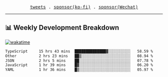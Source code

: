 <p align="center">
  <samp>
    <a href="https://twitter.com/everfu8">tweets</a> .
    <a href="https://ko-fi.com/everfu">sponsor(ko-fi)</a> . 
    <a href="https://s3.qjqq.cn/47/663742bac8e52.webp!color">sponsor(Wechat)</a>
  </samp>
</p>

---

## 📊 Weekly Development Breakdown

[![wakatime](https://wakatime.com/badge/user/0fcef314-a9cd-4509-9880-5cdb2158a775.svg)](https://wakatime.com/@0fcef314-a9cd-4509-9880-5cdb2158a775)

<!--START_SECTION:waka-->

```txt
TypeScript     15 hrs 43 mins  ██████████████▓░░░░░░░░░░   58.59 %
Other          2 hrs 23 mins   ██▒░░░░░░░░░░░░░░░░░░░░░░   08.94 %
JSON           2 hrs 5 mins    ██░░░░░░░░░░░░░░░░░░░░░░░   07.78 %
JavaScript     1 hr 39 mins    █▓░░░░░░░░░░░░░░░░░░░░░░░   06.20 %
YAML           1 hr 36 mins    █▒░░░░░░░░░░░░░░░░░░░░░░░   05.97 %
```

<!--END_SECTION:waka-->